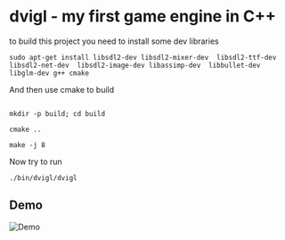 # dvigl - my first game engine in C++

to build this project you need to install some dev libraries


```
sudo apt-get install libsdl2-dev libsdl2-mixer-dev  libsdl2-ttf-dev  libsdl2-net-dev  libsdl2-image-dev libassimp-dev  libbullet-dev libglm-dev g++ cmake

```

And then use cmake to build

```

mkdir -p build; cd build

cmake ..

make -j 8

```

Now try to run

```
./bin/dvigl/dvigl

```

## Demo

![Demo](https://s5.gifyu.com/images/screen2375502277d6312b.gif)